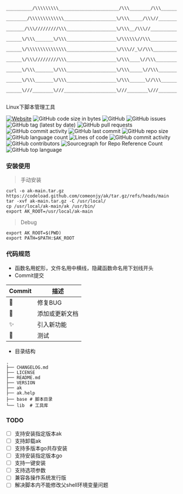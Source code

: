 ```

       __________/\\\\\\\\\_______________________/\\\________/\\\______        
        ________/\\\\\\\\\\\\\____________________\/\\\_____/\\\//_______       
         _______/\\\/////////\\\___________________\/\\\__/\\\//__________      
          ______\/\\\_______\/\\\___________________\/\\\\\\//\\\__________     
           ______\/\\\\\\\\\\\\\\\___________________\/\\\//_\//\\\_________    
            ______\/\\\/////////\\\___________________\/\\\____\//\\\________   
             ______\/\\\_______\/\\\___________________\/\\\_____\//\\\_______  
              ______\/\\\_______\/\\\___________________\/\\\______\//\\\______ 
               ______\///________\///____________________\///________\///_______
                                                      
```


Linux下脚本管理工具

[![Website](https://img.shields.io/website?url=https%3A%2F%2Fwww.jiangyang.me)](https://blog.jiangyang.me)
![GitHub code size in bytes](https://img.shields.io/github/languages/code-size/comeonjy/ak)
![GitHub](https://img.shields.io/github/license/comeonjy/ak)
![GitHub issues](https://img.shields.io/github/issues/comeonjy/ak)
![GitHub tag (latest by date)](https://img.shields.io/github/v/tag/comeonjy/ak)
![GitHub pull requests](https://img.shields.io/github/issues-pr/comeonjy/ak)
![GitHub commit activity](https://img.shields.io/github/commit-activity/w/comeonjy/ak)
![GitHub last commit](https://img.shields.io/github/last-commit/comeonjy/ak)
![GitHub repo size](https://img.shields.io/github/repo-size/comeonjy/ak)
![GitHub language count](https://img.shields.io/github/languages/count/comeonjy/ak)
![Lines of code](https://img.shields.io/tokei/lines/github/comeonjy/ak)
![GitHub commit activity](https://img.shields.io/github/commit-activity/y/comeonjy/ak)
![GitHub contributors](https://img.shields.io/github/contributors-anon/comeonjy/ak)
![Sourcegraph for Repo Reference Count](https://img.shields.io/sourcegraph/rrc/github.com/comeonjy/ak)
![GitHub top language](https://img.shields.io/github/languages/top/comeonjy/ak)



### 安装使用

> 手动安装

```shell
curl -o ak-main.tar.gz https://codeload.github.com/comeonjy/ak/tar.gz/refs/heads/main
tar -xvf ak-main.tar.gz -C /usr/local/
cp /usr/local/ak-main/ak /usr/bin/
export AK_ROOT=/usr/local/ak-main
```

> Debug

```shell
export AK_ROOT=$(PWD)
export PATH=$PATH:$AK_ROOT
```

### 代码规范
* 函数名用蛇形，文件名用中横线，隐藏函数命名用下划线开头
* Commit提交

| Commit      | 描述      |
|-------------|---------|
| :bug:       | 修复BUG   |
| :memo:      | 添加或更新文档 |
| :sparkles:  | 引入新功能   |
| :test_tube: | 测试      |

* 目录结构
```
.
├── CHANGELOG.md
├── LICENSE
├── README.md
├── VERSION
├── ak
├── ak.help
├── base # 脚本目录
└── lib  # 工具库
```

### TODO
- [ ] 支持安装指定版本ak
- [ ] 支持卸载ak
- [ ] 支持多版本go共存安装
- [ ] 支持安装指定版本go
- [ ] 支持一键安装
- [ ] 支持选项参数
- [ ] 兼容各操作系统发行版
- [ ] 解决脚本内不能修改父shell环境变量问题